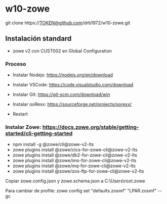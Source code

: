 # w10-zowe 
git clone https://TOKEN@github.com/drb1972/w10-zowe.git
 
## Instalación standard

- zowe v2 con CUST002 en Global Configuration

### Proceso
- Instalar Nodejs: https://nodejs.org/en/download
- Instalar VSCode: https://code.visualstudio.com/download 
- Instalar Git:  https://git-scm.com/download/win 
- Instalar ooRexx: https://sourceforge.net/projects/oorexx/ 

- Restart

### Instalar Zowe: https://docs.zowe.org/stable/getting-started/cli-getting-started
- npm install -g @zowe/cli@zowe-v2-lts
- zowe plugins install @zowe/cics-for-zowe-cli@zowe-v2-lts 
- zowe plugins install @zowe/db2-for-zowe-cli@zowe-v2-lts 
- zowe plugins install @zowe/ims-for-zowe-cli@zowe-v2-lts 
- zowe plugins install @zowe/mq-for-zowe-cli@zowe-v2-lts 
- zowe plugins install @zowe/zos-ftp-for-zowe-cli@zowe-v2-lts

Copiar zowe.config.json y zowe.schema.json a C:\Users\root\.zowe 

Para cambiar de profile: 
zowe config set "defaults.zosmf" "LPAR.zosmf" --gc


